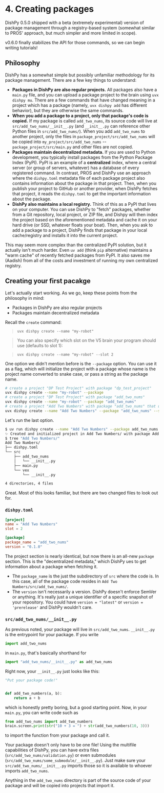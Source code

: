 # 4. Creating packages

DishPy 0.5.0 shipped with a beta (extremely experimental) version of package management through a registry-based system (somewhat similar to PROS' approach, but much simpler and more limited in scope).

v0.6.0 finally stabilizes the API for those commands, so we can begin writing tutorials!

## Philosophy

DishPy has a somewhat simple but possibly unfamiliar methodology for its package management. There are a few key things to understand:

* **Packages in DishPy are also regular projects.** All packages also have a `main.py` file, and you can upload a package project to the brain using `uvx dishpy mu`. There are a few commands that have changed meaning in a project which has a package (namely, `uvx dishpy add` has different behavior), but they are otherwise the same commands.
* **When you add a package to a project, only that package's code is copied.** If my package is called `add_two_nums`, its source code will live at `src/add_two_nums/__init__.py` (and `__init__.py` can reference other Python files in `src/add_two_nums/`). When you add `add_two_nums` to another project, only the files in `package_project/src/add_two_nums` will be copied into `my_project/src/add_two_nums` -- `package_project/src/main.py` and other files are not copied.
* **Packages maintain decentralized metadata.** If you are used to Python development, you typically install packages from the Python Package Index (PyPI). PyPI is an example of a **centralized** index, where a central server (or group of servers, whatever) has a database of every registered command. In contrast, PROS and DishPy use an approach where the `dishpy.toml` metadata file of each package project also contains information about the package in that project. Then, when you publish your project to GitHub or another provider, when DishPy fetches that project, it reads the `dishpy.toml` to get the important information about the package.
* **DishPy also maintains a local registry.** Think of this as a PyPI that lives on your computer. You can use DishPy to "fetch" packages, whether from a Git repository, local project, or ZIP file, and Dishpy will then index the project based on the aforementioned metadata and cache it on your hard drive (or SSD, whatever floats your boat). Then, when you ask to add a package to a project, DishPy finds that package in your local cache/registry and installs it into the current project.

This may seem more complex than the centralized PyPI solution, but it actually isn't much harder. Even `uv add` (think `pip` alternative) maintains a "warm cache" of recently fetched packages from PyPI. It also saves me (Aadish) from all of the costs and investment of running my own centralized registry.

## Creating your first pacakge

Let's actually start working. As we go, keep these points from the philosophy in mind:

* Packages in DishPy are also regular projects
* Packages maintain decentralized metadata

Recall the `create` command:

> `uvx dishpy create --name "my-robot"`

> You can also specify which slot on the V5 brain your program should use (defaults to slot 1):

> `uvx dishpy create --name "my-robot" --slot 2`

One option we didn't mention before is the `--package` option. You can use it as a flag, which will initialize the project with a package whose name is the project name converted to snake case, or pass a string as the package name.

```bash
# create a project "DP Test Project" with package "dp_test_project"
uvx dishpy create --name "my-robot" --package
# create a project "DP Test Project" with package "add_two_nums"
uvx dishpy create --name "my-robot" --package "add_two_nums"
# create a project "Add Two Numbers" with package "add_two_nums" that uploads to slot 2
uvx dishpy create --name "Add Two Numbers" --package "add_two_nums" --slot 2
```

Let's run the last option.

```bash
$ uv run dishpy create --name "Add Two Numbers" --package add_two_nums --slot 2
✨ Created and initialized project in Add Two Numbers/ with package Add Two Numbers/src/add_two_nums/
$ tree "Add Two Numbers/"
Add Two Numbers/
├── dishpy.toml
└── src
    ├── add_two_nums
    │   └── __init__.py
    ├── main.py
    └── vex
        └── __init__.py

4 directories, 4 files
```

Great. Most of this looks familiar, but there are two changed files to look out for.

### `dishpy.toml`
```toml
[project]
name = "Add Two Numbers"
slot = 2

[package]
package_name = "add_two_nums"
version = "0.1.0"
```

The project section is nearly identical, but now there is an all-new `package` section. This is the "decentralized metadata," which DishPy ues to get information about a package when fetching it.

* The `package_name` is the just the subdirectory of `src` where the code is. In this case, all of the package code resides in `Add Two Numbers/src/add_two_nums/`.
* The `version` isn't necessarily a version. DishPy doesn't enforce SemVer or anything. It's really just a unique identifier of a specific snapshot of your repository. You could have `version = "latest"` or `version = 'prerelease'` and DishPy wouldn't care.

### `src/add_two_nums/__init__.py`

As previous noted, your package will live in `src/add_two_nums`. `__init__.py` is the entrypoint for your package. If you write

```python
import add_two_nums
```

in `main.py`, that's basically shorthand for

```python
import "add_two_nums/__init__.py" as add_two_nums
```

Right now, your `__init__.py` just looks like this:

```python
"Put your package code!"


def add_two_numbers(a, b):
    return a + b
```

which is honestly pretty boring, but a good starting point. Now, in your `main.py`, you can write code such as

```python
from add_two_nums import add_two_numbers
brain.screen.print(str("10 + 3 = ") + str(add_two_numbers(10, 3)))
```

to import the function from your package and call it.

Your package doesn't only have to be one file! Using the multifile capabilities of DishPy, you can have extra files (`src/add_two_nums/validation.py`) or even submodules (`src/add_two_nums/some_submodule/__init__.py`). Just make sure your `src/add_two_nums/__init__.py` imports those so it is available to whoever imports `add_two_nums`.

Anything in the `add_two_nums` directory is part of the source code of your package and will be copied into projects that import it.
